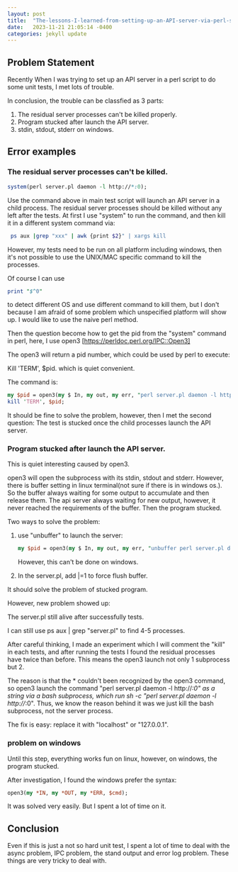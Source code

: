 ```yaml
---
layout: post
title:  "The-lessons-I-learned-from-setting-up-an-API-server-via-perl-script"
date:   2023-11-21 21:05:14 -0400
categories: jekyll update
---
```



## Problem Statement

Recently When I was trying to set up an API server in a perl script to do some unit tests, I met lots of trouble.

In conclusion, the trouble can be classfied as 3 parts:

1. The residual server processes can't be killed properly.
2. Program stucked after launch the API server.
3. stdin, stdout, stderr on windows.

## Error examples

### The residual server processes can't be killed.

```perl
system(perl server.pl daemon -l http://*:0);
```

Use the command above in main test script will launch an API server in a child process. The residual server processes should be killed without any left after the tests. At first I use "system" to run the command, and then kill it in a different system command via:

```bash
 ps aux |grep "xxx" | awk {print $2}" | xargs kill
```

However, my tests need to be run on all platform including windows, then it's not possible to use the UNIX/MAC specific command to kill the processes.

Of course I can use 

```perl
print "$^0"
```

to detect different OS and use different command to kill them, but I don't because I am afraid of some problem which unspecified platform will show up. I would like to use the naive perl method.



Then the question become how to get the pid from the "system" command in perl, here, I use open3  [https://perldoc.perl.org/IPC::Open3]

The open3 will return a pid number, which could be used by perl to execute:

Kill 'TERM', $pid. which is quiet convenient.

The command is:

```perl
my $pid = open3(my $ In, my out, my err, "perl server.pl daemon -l http://*:0");
kill 'TERM', $pid;
```

It should be fine to solve the problem, however, then I met the second question: The test is stucked once the child processes launch the API server.



### Program stucked after launch the API server.

This is quiet interesting caused by open3.

open3 will open the subprocess with its stdin, stdout and stderr. However, there is buffer setting in linux terminal(not sure if there is in windows os.). So the buffer always waiting for some output to accumulate and then release them. The api server always waiting for new output, however, it never reached the requirements of the buffer. Then the program stucked.

Two ways to solve the problem:

1. use "unbuffer" to launch the server:

   ```perl
   my $pid = open3(my $ In, my out, my err, "unbuffer perl server.pl daemon -l http://*:0");
   ```

   However, this can't be done on windows.

2. In the server.pl, add |=1 to force flush buffer.



It should solve the problem of stucked program.

However, new problem showed up:

The server.pl still alive after successfully tests. 

I can still use ps aux | grep "server.pl" to find 4-5 processes.



After careful thinking, I made an experiment which I will comment the "kill" in each tests, and after running the tests I found the residual processes have twice than before. This means the open3 launch not only 1 subprocess but 2.

The reason is that the * couldn't been recognized by the open3 command, so open3 launch the command "perl server.pl daemon -l http://*:0" as a string via a bash subprocess, which run sh -c "perl server.pl daemon -l http://*:0". Thus, we know the reason behind it was we just kill the bash subprocess, not the server process.

The fix is easy: replace it with "localhost" or "127.0.0.1".



### problem on windows

Until this step, everything works fun on linux, however, on windows, the program stucked. 

After investigation, I found the windows prefer the syntax:

```perl
open3(my *IN, my *OUT, my *ERR, $cmd);
```

It was solved very easily. But I spent a lot of time on it. 



## Conclusion

Even if this is just a not so hard unit test, I spent a lot of time to deal with the async problem, IPC problem, the stand output and error log problem. These things are very tricky to deal with.